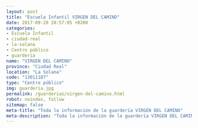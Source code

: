 ```yaml
---
layout: post
title: "Escuela Infantil VIRGEN DEL CAMINO"
date: 2017-09-20 20:57:05 +0200
categories:
- Escuela Infantil
- ciudad-real
- la-solana
- Centro público
- guarderia
name: "VIRGEN DEL CAMINO"
province: "Ciudad Real"
location: "La Solana"
code: "13011187"
type: "Centro público"
img: guarderia.jpg
permalink: /guarderias/virgen-del-camino.html
robot: noindex, follow
sitemap: false
meta-title: "Toda la información de la guardería VIRGEN DEL CAMINO"
meta-description: "Toda la información de la guardería VIRGEN DEL CAMINO"
---
```

